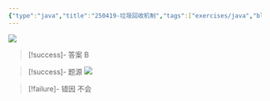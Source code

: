 ```yaml
---
{"type":"java","title":"250419-垃圾回收机制","tags":["exercises/java","blog"],"author":"codertoro","establish":"2025-04-19","update":"2025-04-19","dg-publish":true,"java":true,"file-path":"Exercises/Java/","permalink":"/Exercises/Java/250419/250419-垃圾回收机制/","dgPassFrontmatter":true,"created":"2025-04-19T15:03:09.235+08:00","updated":"2025-05-08T15:23:34.209+08:00"}
---
```


![](https://img.codertoro.top/Bucket/Exercises/Java/20250419145710428.png)

> [!success]- 答案
B

> [!success]- 题源
![](https://img.codertoro.top/Bucket/Exercises/Java/20250419145804748.png)


> [!failure]- 错因
不会

